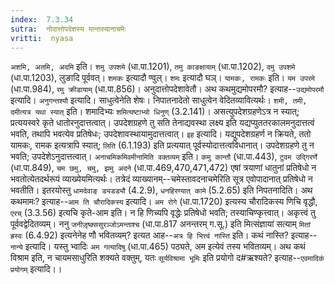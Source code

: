 ```yaml
---
index:  7.3.34
sutra:  नोदात्तोपदेशस्य मान्तस्यानाचमेः
vritti:  nyasa
---
```


`अशमि, अतमि, अदमि` इति। `शमु उपशमे` (धा.पा.1201), `तमु काङक्षायाम्` (धा.पा.1202), `दमु उपशमे` (धा.पा.1203), लुङादि पूर्ववत्। `शमकः` इत्यादौ ण्वुल्। `शमः` इत्यादौ घञ्। `यामकः, रामकः` इति। `यम उपरमे` (धा.पा.984), `रमु क्रीडायाम्` (धा.पा.856)। अनुदात्तोपदेशावेतौ।
अथ कथमुद्यमोपरमौ? इत्याह--`उद्यमोपरमौ` इत्यादि। `अनुगन्तश्यौ` इत्यादि। साधुत्वेनेति शेषः। निपातनादेतो साधुत्वेन वेदितव्यावित्यर्थः।
`शमी, तमी, दमीत्यत्र यथा स्यात्` इति। शमादिभ्यः `शमित्यष्टाभ्यो धिनुण्` (3.2.141)। असत्युपदेशग्रहणेऽत्र न स्यात्; प्रत्ययस्वरे कृते धातोरनुदात्तत्वात्। उपदेशग्रहणे तु सति तेनाद्यवस्था लक्ष्य इति यद्यप्युततरकालमनुदात्तत्वं भवति, तथापि भवत्येव प्रतिषेधः; उपदेशावस्थायामुदात्तत्वात्। `इह` इत्यादि। यद्युपदेशग्रहर्ण न क्रियते, ततो यामकः, रामक इत्यत्रापि स्यात्; `लिति` (6.1.193) इति प्रत्ययात् पूर्वस्योदात्तत्वविधानात्। उपदेशग्रहणे तु न भवति; उपदेशेऽनुदात्तत्वात्।
`अनाचमिकमिवमीनामिति वक्तव्यम्` इति। `कमु कान्तौ` (धा.पा.443), `टुवम उद्गिरर्णे` (धा.पा.849), `चम छमु, चमु, झमु अदने` (धा.पा.469,470,471,472) एषां त्रयाणां धातुनां प्रतिषेधो न भवतोत्येतदर्थरूपं व्याख्येयमित्यर्थः। तत्रेदं व्याख्यानम्--चमेस्तावदनाचमेरिति सूत्र एवोपादानात् प्रतिषेधो न भवतीति। इतरयोस्तु `धामदेवाङ् ड्यडड्यौ` (4.2.9), `धनहिरण्यात् कामे` (5.2.65) इति निपतनादिति। अथ कथमामः? इत्याह--`आम ति चौरादिकस्य` इत्यादि। `अम रोगे` (धा.पा.1720) इत्यस्य चौरादिकस्य णिचि वृद्धौ, `एरच्` (3.3.56) इत्यचि कृते-आम इति। न हि णिच्यपि वृद्धेः प्रतिषेधो भवति; तस्याचिण्कृत्त्वात्। अकृत्त्वं तु पूर्ववद्वेदितव्यम्। ननु `जनीजृ़ष्क्ससुरञ्जोऽमन्ताश्च` (धा.पा.817 अनन्तरम् ग.सू.) इति मित्संज्ञायां सत्याम् `मितां ह्रस्वः` (6.4.92) इत्यनेनेह णौ भवितव्यम्? इत्यत आह--`अत्र हि भित्त्वं नास्ति` इति। कथं नास्ति? इत्याह--`नान्ये` इत्यादि। यस्तु भ्वादिः `अम गत्यादिषु` (धा.पा.465) पठ्यते, अम इत्येवं तस्य भवितव्यम्। अथ कथं विश्राम इति, न चायमसाधुरिति शक्यते वक्तुम्, यतः `सूर्यविश्रामा भूमिः` इति प्रयोगो द#ऋश्यते? इत्याह--`एवमादिकं प्रयोगम्` इत्यादि।।


